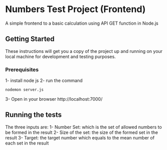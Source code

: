# Numbers Test Project (Frontend)
A simple frontend to a basic calculation using API GET function in Node.js


## Getting Started

These instructions will get you a copy of the project up and running on your local machine for development and testing purposes.

### Prerequisites

1- install node js
2- run the command

```
nodemon server.js
```
3- Open in your browser http://localhost:7000/

## Running the tests

The three inputs are:
1- Number Set: which is the set of allowed numbers to be formed in the result
2- Size of the set: the size of the formed set in the result
3- Target: the target number which equals to the mean number of each set in the result

